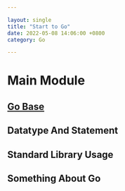 ```yaml
---

layout: single  
title: "Start to Go"  
date: 2022-05-08 14:06:00 +0800   
category: Go

---
```


# Main Module

## [Go Base](/categories/#go-base)

## Datatype And Statement

## Standard Library Usage

## Something About Go